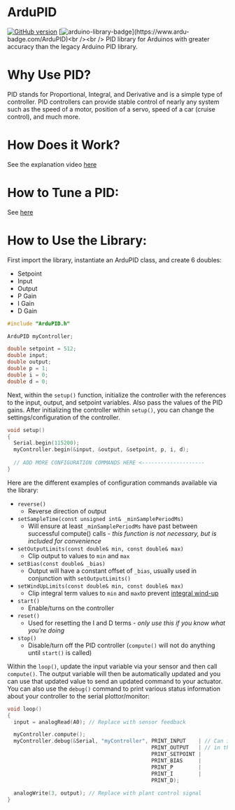 # ArduPID
[![GitHub version](https://badge.fury.io/gh/PowerBroker2%2FArduPID.svg)](https://badge.fury.io/gh/PowerBroker2%2FArduPID) [![arduino-library-badge](https://www.ardu-badge.com/badge/ArduPID.svg?)](https://www.ardu-badge.com/ArduPID)<br /><br />
PID library for Arduinos with greater accuracy than the legacy Arduino PID library.

# Why Use PID?
PID stands for Proportional, Integral, and Derivative and is a simple type of controller. PID controllers can provide stable control of nearly any system such as the speed of a motor, position of a servo, speed of a car (cruise control), and much more.

# How Does it Work?
See the explanation video [here](https://www.youtube.com/watch?v=OqvrYNJvtaU)

# How to Tune a PID:
See [here](https://pidexplained.com/how-to-tune-a-pid-controller/)

# How to Use the Library:
First import the library, instantiate an ArduPID class, and create 6 doubles:
- Setpoint
- Input
- Output
- P Gain
- I Gain
- D Gain

```C++
#include "ArduPID.h"

ArduPID myController;

double setpoint = 512;
double input;
double output;
double p = 1;
double i = 0;
double d = 0;
```

Next, within the `setup()` function, initialize the controller with the references to the input, output, and setpoint variables. Also pass the values of the PID gains. After initializing the controller within `setup()`, you can change the settings/configuration of the controller.

```C++
void setup()
{
  Serial.begin(115200);
  myController.begin(&input, &output, &setpoint, p, i, d);
  
  // ADD MORE CONFIGURATION COMMANDS HERE <--------------------
}
```

Here are the different examples of configuration commands available via the library:

- `reverse()`
  - Reverse direction of output
- `setSampleTime(const unsigned int& _minSamplePeriodMs)`
  - Will ensure at least `_minSamplePeriodMs` have past between successful compute() calls - *this function is not necessary, but is included for convenience*
- `setOutputLimits(const double& min, const double& max)`
  - Clip output to values to `min` and `max`
- `setBias(const double& _bias)`
  - Output will have a constant offset of `_bias`, usually used in conjunction with `setOutputLimits()`
- `setWindUpLimits(const double& min, const double& max)`
  - Clip integral term values to `min` and `max`to prevent [integral wind-up](https://www.youtube.com/watch?v=H4YlL3rZaNw)
- `start()`
  - Enable/turns on the controller
- `reset()`
  - Used for resetting the I and D terms - *only use this if you know what you're doing*
- `stop()`
  - Disable/turn off the PID controller (`compute()` will not do anything until `start()` is called)

Within the `loop()`, update the input variable via your sensor and then call `compute()`. The output variable will then be automatically updated and you can use that updated value to send an updated command to your actuator. You can also use the `debug()` command to print various status information about your controller to the serial plottor/monitor:

```C++
void loop()
{
  input = analogRead(A0); // Replace with sensor feedback

  myController.compute();
  myController.debug(&Serial, "myController", PRINT_INPUT    | // Can include or comment out any of these terms to print
                                              PRINT_OUTPUT   | // in the Serial plotter
                                              PRINT_SETPOINT |
                                              PRINT_BIAS     |
                                              PRINT_P        |
                                              PRINT_I        |
                                              PRINT_D);
  
  analogWrite(3, output); // Replace with plant control signal
}
```
